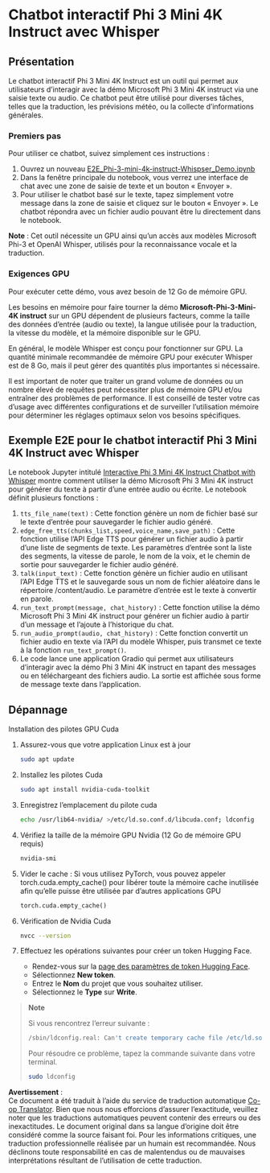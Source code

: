 <!--
CO_OP_TRANSLATOR_METADATA:
{
  "original_hash": "006e8cf75211d3297f24e1b22e38955f",
  "translation_date": "2025-07-17T02:12:46+00:00",
  "source_file": "md/02.Application/01.TextAndChat/Phi3/E2E_Phi-3-mini_with_whisper.md",
  "language_code": "fr"
}
-->
# Chatbot interactif Phi 3 Mini 4K Instruct avec Whisper

## Présentation

Le chatbot interactif Phi 3 Mini 4K Instruct est un outil qui permet aux utilisateurs d’interagir avec la démo Microsoft Phi 3 Mini 4K instruct via une saisie texte ou audio. Ce chatbot peut être utilisé pour diverses tâches, telles que la traduction, les prévisions météo, ou la collecte d’informations générales.

### Premiers pas

Pour utiliser ce chatbot, suivez simplement ces instructions :

1. Ouvrez un nouveau [E2E_Phi-3-mini-4k-instruct-Whispser_Demo.ipynb](https://github.com/microsoft/Phi-3CookBook/blob/main/code/06.E2E/E2E_Phi-3-mini-4k-instruct-Whispser_Demo.ipynb)
2. Dans la fenêtre principale du notebook, vous verrez une interface de chat avec une zone de saisie de texte et un bouton « Envoyer ».
3. Pour utiliser le chatbot basé sur le texte, tapez simplement votre message dans la zone de saisie et cliquez sur le bouton « Envoyer ». Le chatbot répondra avec un fichier audio pouvant être lu directement dans le notebook.

**Note** : Cet outil nécessite un GPU ainsi qu’un accès aux modèles Microsoft Phi-3 et OpenAI Whisper, utilisés pour la reconnaissance vocale et la traduction.

### Exigences GPU

Pour exécuter cette démo, vous avez besoin de 12 Go de mémoire GPU.

Les besoins en mémoire pour faire tourner la démo **Microsoft-Phi-3-Mini-4K instruct** sur un GPU dépendent de plusieurs facteurs, comme la taille des données d’entrée (audio ou texte), la langue utilisée pour la traduction, la vitesse du modèle, et la mémoire disponible sur le GPU.

En général, le modèle Whisper est conçu pour fonctionner sur GPU. La quantité minimale recommandée de mémoire GPU pour exécuter Whisper est de 8 Go, mais il peut gérer des quantités plus importantes si nécessaire.

Il est important de noter que traiter un grand volume de données ou un nombre élevé de requêtes peut nécessiter plus de mémoire GPU et/ou entraîner des problèmes de performance. Il est conseillé de tester votre cas d’usage avec différentes configurations et de surveiller l’utilisation mémoire pour déterminer les réglages optimaux selon vos besoins spécifiques.

## Exemple E2E pour le chatbot interactif Phi 3 Mini 4K Instruct avec Whisper

Le notebook Jupyter intitulé [Interactive Phi 3 Mini 4K Instruct Chatbot with Whisper](https://github.com/microsoft/Phi-3CookBook/blob/main/code/06.E2E/E2E_Phi-3-mini-4k-instruct-Whispser_Demo.ipynb) montre comment utiliser la démo Microsoft Phi 3 Mini 4K instruct pour générer du texte à partir d’une entrée audio ou écrite. Le notebook définit plusieurs fonctions :

1. `tts_file_name(text)` : Cette fonction génère un nom de fichier basé sur le texte d’entrée pour sauvegarder le fichier audio généré.
1. `edge_free_tts(chunks_list,speed,voice_name,save_path)` : Cette fonction utilise l’API Edge TTS pour générer un fichier audio à partir d’une liste de segments de texte. Les paramètres d’entrée sont la liste des segments, la vitesse de parole, le nom de la voix, et le chemin de sortie pour sauvegarder le fichier audio généré.
1. `talk(input_text)` : Cette fonction génère un fichier audio en utilisant l’API Edge TTS et le sauvegarde sous un nom de fichier aléatoire dans le répertoire /content/audio. Le paramètre d’entrée est le texte à convertir en parole.
1. `run_text_prompt(message, chat_history)` : Cette fonction utilise la démo Microsoft Phi 3 Mini 4K instruct pour générer un fichier audio à partir d’un message et l’ajoute à l’historique du chat.
1. `run_audio_prompt(audio, chat_history)` : Cette fonction convertit un fichier audio en texte via l’API du modèle Whisper, puis transmet ce texte à la fonction `run_text_prompt()`.
1. Le code lance une application Gradio qui permet aux utilisateurs d’interagir avec la démo Phi 3 Mini 4K instruct en tapant des messages ou en téléchargeant des fichiers audio. La sortie est affichée sous forme de message texte dans l’application.

## Dépannage

Installation des pilotes GPU Cuda

1. Assurez-vous que votre application Linux est à jour

    ```bash
    sudo apt update
    ```

1. Installez les pilotes Cuda

    ```bash
    sudo apt install nvidia-cuda-toolkit
    ```

1. Enregistrez l’emplacement du pilote cuda

    ```bash
    echo /usr/lib64-nvidia/ >/etc/ld.so.conf.d/libcuda.conf; ldconfig
    ```

1. Vérifiez la taille de la mémoire GPU Nvidia (12 Go de mémoire GPU requis)

    ```bash
    nvidia-smi
    ```

1. Vider le cache : Si vous utilisez PyTorch, vous pouvez appeler torch.cuda.empty_cache() pour libérer toute la mémoire cache inutilisée afin qu’elle puisse être utilisée par d’autres applications GPU

    ```python
    torch.cuda.empty_cache() 
    ```

1. Vérification de Nvidia Cuda

    ```bash
    nvcc --version
    ```

1. Effectuez les opérations suivantes pour créer un token Hugging Face.

    - Rendez-vous sur la [page des paramètres de token Hugging Face](https://huggingface.co/settings/tokens?WT.mc_id=aiml-137032-kinfeylo).
    - Sélectionnez **New token**.
    - Entrez le **Nom** du projet que vous souhaitez utiliser.
    - Sélectionnez le **Type** sur **Write**.

> **Note**
>
> Si vous rencontrez l’erreur suivante :
>
> ```bash
> /sbin/ldconfig.real: Can't create temporary cache file /etc/ld.so.cache~: Permission denied 
> ```
>
> Pour résoudre ce problème, tapez la commande suivante dans votre terminal.
>
> ```bash
> sudo ldconfig
> ```

**Avertissement** :  
Ce document a été traduit à l’aide du service de traduction automatique [Co-op Translator](https://github.com/Azure/co-op-translator). Bien que nous nous efforcions d’assurer l’exactitude, veuillez noter que les traductions automatiques peuvent contenir des erreurs ou des inexactitudes. Le document original dans sa langue d’origine doit être considéré comme la source faisant foi. Pour les informations critiques, une traduction professionnelle réalisée par un humain est recommandée. Nous déclinons toute responsabilité en cas de malentendus ou de mauvaises interprétations résultant de l’utilisation de cette traduction.